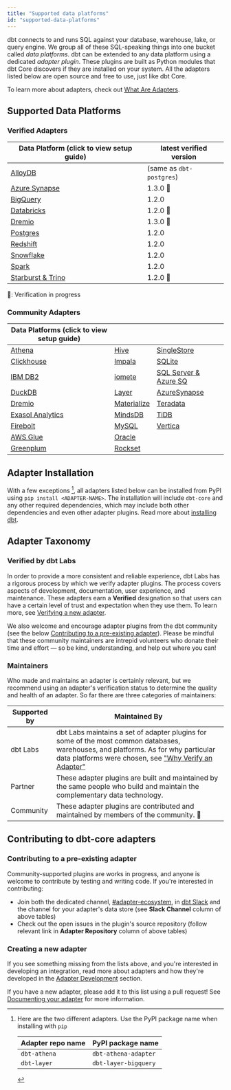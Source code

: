 ```yaml
---
title: "Supported data platforms"
id: "supported-data-platforms"
---
```


dbt connects to and runs SQL against your database, warehouse, lake, or query engine. We group all of these SQL-speaking things into one bucket called _data platforms_. dbt can be extended to any data platform using a dedicated _adapter plugin_. These plugins are built as Python modules that dbt Core discovers if they are installed on your system. All the adapters listed below are open source and free to use, just like dbt Core.

To learn more about adapters, check out [What Are Adapters](/guides/advanced/adapter-development/1-what-are-adapters).

## Supported Data Platforms

### Verified Adapters

| Data Platform (click to view setup guide) | latest verified version  |
| ----------------------------------------- | ------------------------ |
| [AlloyDB](alloydb-setup)                  | (same as `dbt-postgres`) |
| [Azure Synapse](azuresynapse-setup)       | 1.3.0 :construction:     |
| [BigQuery](bigquery-setup)                | 1.2.0                    |
| [Databricks](databricks-setup)            | 1.2.0 :construction:     |
| [Dremio](dremio-setup)                    | 1.3.0 :construction:     |
| [Postgres](postgres-setup)                | 1.2.0                    |
| [Redshift](redshift-setup)                | 1.2.0                    |
| [Snowflake](snowflake-setup)              | 1.2.0                    |
| [Spark](spark-setup)                      | 1.2.0                    |
| [Starburst & Trino](trino-setup)          | 1.2.0 :construction:     |
:construction:: Verification in progress

### Community Adapters

| Data Platforms (click to view setup guide)      |                                 |                                   |                                                                   
| ----------------------------------------------- | --------------------------------| ---------------------------------|
| [Athena](athena-setup)                | [Hive](hive-setup)                        | [SingleStore](singlestore-setup)  |
| [Clickhouse](clickhouse-setup)        | [Impala](impala-setup)                    | [SQLite](sqlite-setup)  |
| [IBM DB2](ibmdb2-setup)               | [iomete](iomete-setup)                    | [SQL Server & Azure SQ](mssql-setup) |
| [DuckDB](duckdb-setup)                | [Layer](layer-setup)                      | [AzureSynapse](azuresynapse-setup) |
| [Dremio](dremio-setup)                | [Materialize](materialize-setup)          | [Teradata](teradata-setup)|
| [Exasol Analytics](exasol-setup)      | [MindsDB](mindsdb-setup)                  | [TiDB](tidb-setup)|
| [Firebolt](firebolt-setup)            | [MySQL](mysql-setup)                      | [Vertica](vertica-setup)|
| [AWS Glue](glue-setup)                | [Oracle](oracle-setup)                    |
| [Greenplum](greenplum-setup)          | [Rockset](rockset-setup)   


## Adapter Installation

With a few exceptions [^1], all adapters listed below can be installed from PyPI using `pip install <ADAPTER-NAME>`. The installation will include `dbt-core` and any other required dependencies, which may include both other dependencies and even other adapter plugins. Read more about [installing dbt](/docs/get-started/installation).

## Adapter Taxonomy

### Verified by dbt Labs

In order to provide a more consistent and reliable experience, dbt Labs has a rigorous process by which we verify adapter plugins. The process covers aspects of development, documentation, user experience, and maintenance. These adapters earn a **Verified** designation so that users can have a certain level of trust and expectation when they use them. To learn more, see [Verifying a new adapter](/guides/advanced/adapter-development/7-verifying-a-new-adapter).

We also welcome and encourage adapter plugins from the dbt community (see the below [Contributing to a pre-existing adapter](#contributing-to-a-pre-existing-adapter)). Please be mindful that these community maintainers are intrepid volunteers who donate their time and effort &mdash; so be kind, understanding, and help out where you can!

### Maintainers

Who made and maintains an adapter is certainly relevant, but we recommend using an adapter's verification status to determine the quality and health of an adapter. So far there are three categories of maintainers:

| Supported by | Maintained By                                                                                                                                                                                                                                  |
| ------------ | ---------------------------------------------------------------------------------------------------------------------------------------------------------------------------------------------------------------------------------------------- |
| dbt Labs     | dbt Labs maintains a set of adapter plugins for some of the most common databases, warehouses, and platforms. As for why particular data platforms were chosen, see ["Why Verify an Adapter"](7-verifying-a-new-adapter#why-verify-an-adapter) |
| Partner      | These adapter plugins are built and maintained by the same people who build and maintain the complementary data technology.                                                                                                                     |
| Community    | These adapter plugins are contributed and maintained by members of the community. 🌱                                                                                                                                                           |


## Contributing to dbt-core adapters

### Contributing to a pre-existing adapter

Community-supported plugins are works in progress, and anyone is welcome to contribute by testing and writing code. If you're interested in contributing:

- Join both the dedicated channel, [#adapter-ecosystem](https://getdbt.slack.com/archives/C030A0UF5LM), in [dbt Slack](https://community.getdbt.com/) and the channel for your adapter's data store (see **Slack Channel** column of above tables)
- Check out the open issues in the plugin's source repository (follow relevant link in **Adapter Repository** column of above tables)

### Creating a new adapter

If you see something missing from the lists above, and you're interested in developing an integration, read more about adapters and how they're developed in the  [Adapter Development](/guides/advanced/adapter-development/1-what-are-adapters) section.

If you have a new adapter, please add it to this list using a pull request! See [Documenting your adapter](5-documenting-a-new-adapter) for more information.

[^1]: Here are the two different adapters. Use the PyPI package name when installing with `pip`

    | Adapter repo name | PyPI package name    |
    | ----------------- | -------------------- |
    | `dbt-athena`      | `dbt-athena-adapter` |
    | `dbt-layer`       | `dbt-layer-bigquery` |
